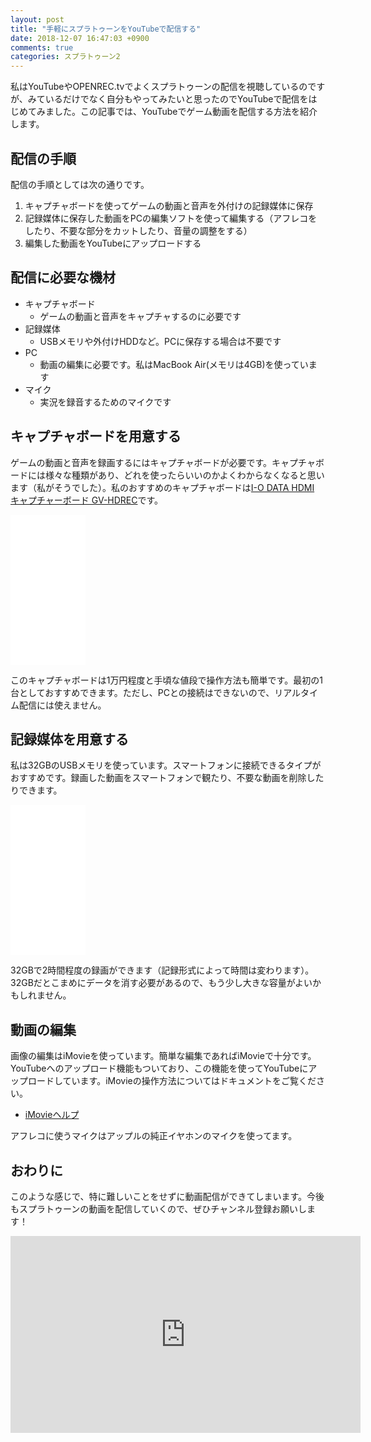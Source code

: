 ```yaml
---
layout: post
title: "手軽にスプラトゥーンをYouTubeで配信する"
date: 2018-12-07 16:47:03 +0900
comments: true
categories: スプラトゥーン2
---
```


私はYouTubeやOPENREC.tvでよくスプラトゥーンの配信を視聴しているのですが、みているだけでなく自分もやってみたいと思ったのでYouTubeで配信をはじめてみました。この記事では、YouTubeでゲーム動画を配信する方法を紹介します。

## 配信の手順

配信の手順としては次の通りです。

1. キャプチャボードを使ってゲームの動画と音声を外付けの記録媒体に保存
1. 記録媒体に保存した動画をPCの編集ソフトを使って編集する（アフレコをしたり、不要な部分をカットしたり、音量の調整をする）
1. 編集した動画をYouTubeにアップロードする

## 配信に必要な機材

* キャプチャボード
  - ゲームの動画と音声をキャプチャするのに必要です
* 記録媒体
  - USBメモリや外付けHDDなど。PCに保存する場合は不要です
* PC
  - 動画の編集に必要です。私はMacBook Air(メモリは4GB)を使っています
* マイク
  - 実況を録音するためのマイクです

## キャプチャボードを用意する

ゲームの動画と音声を録画するにはキャプチャボードが必要です。キャプチャボードには様々な種類があり、どれを使ったらいいのかよくわからなくなると思います（私がそうでした）。私のおすすめのキャプチャボードは<a href="https://amzn.to/2rnVxeD" target="_blank">I-O DATA HDMI キャプチャーボード GV-HDREC</a>です。

<iframe style="width:120px;height:240px;" marginwidth="0" marginheight="0" scrolling="no" frameborder="0" src="//rcm-fe.amazon-adsystem.com/e/cm?lt1=_blank&bc1=000000&IS2=1&bg1=FFFFFF&fc1=000000&lc1=0000FF&t=syoyama-22&language=ja_JP&o=9&p=8&l=as4&m=amazon&f=ifr&ref=as_ss_li_til&asins=B01NBKP6GC&linkId=01b8e2236f4d964da8d3765408052cde"></iframe>

このキャプチャボードは1万円程度と手頃な値段で操作方法も簡単です。最初の1台としておすすめできます。ただし、PCとの接続はできないので、リアルタイム配信には使えません。

## 記録媒体を用意する

私は32GBのUSBメモリを使っています。スマートフォンに接続できるタイプがおすすめです。録画した動画をスマートフォンで観たり、不要な動画を削除したりできます。

<iframe style="width:120px;height:240px;" marginwidth="0" marginheight="0" scrolling="no" frameborder="0" src="//rcm-fe.amazon-adsystem.com/e/cm?lt1=_blank&bc1=000000&IS2=1&bg1=FFFFFF&fc1=000000&lc1=0000FF&t=syoyama-22&language=ja_JP&o=9&p=8&l=as4&m=amazon&f=ifr&ref=as_ss_li_til&asins=B07GNZ2RYG&linkId=23d57073d72c0301fc32418069273158"></iframe>

32GBで2時間程度の録画ができます（記録形式によって時間は変わります）。32GBだとこまめにデータを消す必要があるので、もう少し大きな容量がよいかもしれません。

## 動画の編集

画像の編集はiMovieを使っています。簡単な編集であればiMovieで十分です。YouTubeへのアップロード機能もついており、この機能を使ってYouTubeにアップロードしています。iMovieの操作方法についてはドキュメントをご覧ください。

* [iMovieヘルプ](https://help.apple.com/imovie/mac/10.1/?lang=ja)

アフレコに使うマイクはアップルの純正イヤホンのマイクを使ってます。

## おわりに

このような感じで、特に難しいことをせずに動画配信ができてしまいます。今後もスプラトゥーンの動画を配信していくので、ぜひチャンネル登録お願いします！

<iframe width="560" height="315" src="https://www.youtube.com/embed/HGnIaZXOi0c" frameborder="0" allow="accelerometer; autoplay; encrypted-media; gyroscope; picture-in-picture" allowfullscreen></iframe>

